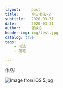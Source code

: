 ```yaml
---
layout:     post
title:      今日书法-2
subtitle:   2020-03-31
date:       2020-03-31
author:     张成东
header-img: img/test.jpg
catalog: true
tags:
    - 书法
    - 随笔

---
```

作品1

![Image from iOS _5_.jpg](https://i.loli.net/2020/03/31/kDLfuxpPIilEGR2.jpg)